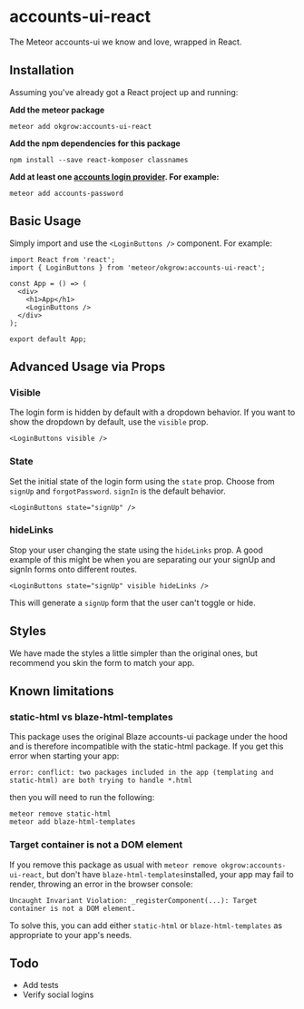 # accounts-ui-react

The Meteor accounts-ui we know and love, wrapped in React.

## Installation

Assuming you've already got a React project up and running:

**Add the meteor package**

```
meteor add okgrow:accounts-ui-react
```

**Add the npm dependencies for this package**

```
npm install --save react-komposer classnames
```

**Add at least one [accounts login provider](https://guide.meteor.com/accounts.html#accounts-ui).  For example:**

 ```
meteor add accounts-password
```

## Basic Usage

Simply import and use the `<LoginButtons />` component.  For example:

```
import React from 'react';
import { LoginButtons } from 'meteor/okgrow:accounts-ui-react';

const App = () => (
  <div>
    <h1>App</h1>
    <LoginButtons />
  </div>
);

export default App;
```

## Advanced Usage via Props

### Visible

The login form is hidden by default with a dropdown behavior.  If you want to show the dropdown by default, use the `visible` prop.

`<LoginButtons visible />`

### State

Set the initial state of the login form using the `state` prop.  Choose from `signUp` and `forgotPassword`.  `signIn` is the default behavior.

`<LoginButtons state="signUp" />`

### hideLinks

Stop your user changing the state using the `hideLinks` prop.  A good example of this might be when you are separating our your signUp and signIn forms onto different routes.

`<LoginButtons state="signUp" visible hideLinks />`

This will generate a `signUp` form that the user can't toggle or hide.

## Styles

We have made the styles a little simpler than the original ones, but recommend you skin the form to match your app.

## Known limitations

### static-html vs blaze-html-templates

This package uses the original Blaze accounts-ui package under the hood and is therefore incompatible with the static-html package. If you get this error when starting your app:

```
error: conflict: two packages included in the app (templating and static-html) are both trying to handle *.html
```

then you will need to run the following:

```
meteor remove static-html
meteor add blaze-html-templates
```
### Target container is not a DOM element

If you remove this package as usual with `meteor remove okgrow:accounts-ui-react`, but don't have `blaze-html-templates`installed, your app may fail to render, throwing an error in the browser console:

```
Uncaught Invariant Violation: _registerComponent(...): Target container is not a DOM element.
```

To solve this, you can add either `static-html` or `blaze-html-templates` as appropriate to your app's needs.

## Todo

- Add tests
- Verify social logins
